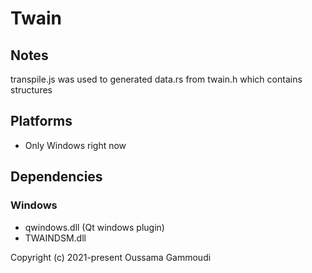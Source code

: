 # Twain

## Notes
transpile.js was used to generated data.rs from twain.h which contains structures

## Platforms
- Only Windows right now

## Dependencies

### Windows
- qwindows.dll (Qt windows plugin)
- TWAINDSM.dll



Copyright (c) 2021-present Oussama Gammoudi
